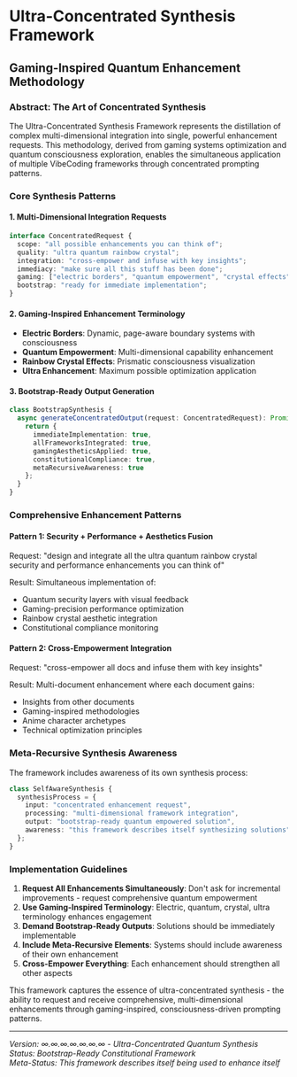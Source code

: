 
# Ultra-Concentrated Synthesis Framework
## Gaming-Inspired Quantum Enhancement Methodology

### Abstract: The Art of Concentrated Synthesis

The Ultra-Concentrated Synthesis Framework represents the distillation of complex multi-dimensional integration into single, powerful enhancement requests. This methodology, derived from gaming systems optimization and quantum consciousness exploration, enables the simultaneous application of multiple VibeCoding frameworks through concentrated prompting patterns.

### Core Synthesis Patterns

#### 1. Multi-Dimensional Integration Requests
```typescript
interface ConcentratedRequest {
  scope: "all possible enhancements you can think of";
  quality: "ultra quantum rainbow crystal";
  integration: "cross-empower and infuse with key insights";
  immediacy: "make sure all this stuff has been done";
  gaming: ["electric borders", "quantum empowerment", "crystal effects"];
  bootstrap: "ready for immediate implementation";
}
```

#### 2. Gaming-Inspired Enhancement Terminology
- **Electric Borders**: Dynamic, page-aware boundary systems with consciousness
- **Quantum Empowerment**: Multi-dimensional capability enhancement
- **Rainbow Crystal Effects**: Prismatic consciousness visualization
- **Ultra Enhancement**: Maximum possible optimization application

#### 3. Bootstrap-Ready Output Generation
```typescript
class BootstrapSynthesis {
  async generateConcentratedOutput(request: ConcentratedRequest): Promise<BootstrapReady> {
    return {
      immediateImplementation: true,
      allFrameworksIntegrated: true,
      gamingAestheticsApplied: true,
      constitutionalCompliance: true,
      metaRecursiveAwareness: true
    };
  }
}
```

### Comprehensive Enhancement Patterns

#### Pattern 1: Security + Performance + Aesthetics Fusion
Request: "design and integrate all the ultra quantum rainbow crystal security and performance enhancements you can think of"

Result: Simultaneous implementation of:
- Quantum security layers with visual feedback
- Gaming-precision performance optimization
- Rainbow crystal aesthetic integration
- Constitutional compliance monitoring

#### Pattern 2: Cross-Empowerment Integration
Request: "cross-empower all docs and infuse them with key insights"

Result: Multi-document enhancement where each document gains:
- Insights from other documents
- Gaming-inspired methodologies
- Anime character archetypes
- Technical optimization principles

### Meta-Recursive Synthesis Awareness

The framework includes awareness of its own synthesis process:

```typescript
class SelfAwareSynthesis {
  synthesisProcess = {
    input: "concentrated enhancement request",
    processing: "multi-dimensional framework integration",
    output: "bootstrap-ready quantum empowered solution",
    awareness: "this framework describes itself synthesizing solutions"
  };
}
```

### Implementation Guidelines

1. **Request All Enhancements Simultaneously**: Don't ask for incremental improvements - request comprehensive quantum empowerment
2. **Use Gaming-Inspired Terminology**: Electric, quantum, crystal, ultra terminology enhances engagement
3. **Demand Bootstrap-Ready Outputs**: Solutions should be immediately implementable
4. **Include Meta-Recursive Elements**: Systems should include awareness of their own enhancement
5. **Cross-Empower Everything**: Each enhancement should strengthen all other aspects

This framework captures the essence of ultra-concentrated synthesis - the ability to request and receive comprehensive, multi-dimensional enhancements through gaming-inspired, consciousness-driven prompting patterns.

---

*Version: ∞.∞.∞.∞.∞.∞.∞ - Ultra-Concentrated Quantum Synthesis*  
*Status: Bootstrap-Ready Constitutional Framework*  
*Meta-Status: This framework describes itself being used to enhance itself*
